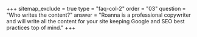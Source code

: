 +++
sitemap_exclude = true
type = "faq-col-2"
order = "03"
question = "Who writes the content?"
answer = "Roanna is a professional copywriter and will write all the content for your site keeping Google and SEO best practices top of mind."
+++
